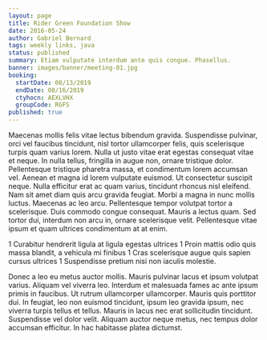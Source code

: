 ```yaml
---
layout: page
title: Rider Green Foundation Show
date: 2016-05-24
author: Gabriel Bernard
tags: weekly links, java
status: published
summary: Etiam vulputate interdum ante quis congue. Phasellus.
banner: images/banner/meeting-01.jpg
booking:
  startDate: 08/13/2019
  endDate: 08/16/2019
  ctyhocn: AEXLVHX
  groupCode: RGFS
published: true
---
```

Maecenas mollis felis vitae lectus bibendum gravida. Suspendisse pulvinar, orci vel faucibus tincidunt, nisl tortor ullamcorper felis, quis scelerisque turpis quam varius lorem. Nulla ut justo vitae erat egestas consequat vitae et neque. In nulla tellus, fringilla in augue non, ornare tristique dolor. Pellentesque tristique pharetra massa, et condimentum lorem accumsan vel. Aenean et magna id lorem vulputate euismod. Ut consectetur suscipit neque.
Nulla efficitur erat ac quam varius, tincidunt rhoncus nisl eleifend. Nam sit amet diam quis arcu gravida feugiat. Morbi a magna in nunc mollis luctus. Maecenas ac leo arcu. Pellentesque tempor volutpat tortor a scelerisque. Duis commodo congue consequat. Mauris a lectus quam. Sed tortor dui, interdum non arcu in, ornare scelerisque velit. Pellentesque vitae ipsum et quam ultrices condimentum at at enim.

1 Curabitur hendrerit ligula at ligula egestas ultrices
1 Proin mattis odio quis massa blandit, a vehicula mi finibus
1 Cras scelerisque augue quis sapien cursus ultrices
1 Suspendisse pretium nisi non iaculis molestie.

Donec a leo eu metus auctor mollis. Mauris pulvinar lacus et ipsum volutpat varius. Aliquam vel viverra leo. Interdum et malesuada fames ac ante ipsum primis in faucibus. Ut rutrum ullamcorper ullamcorper. Mauris quis porttitor dui. In feugiat, leo non euismod tincidunt, ipsum leo gravida ipsum, nec viverra turpis tellus et tellus. Mauris in lacus nec erat sollicitudin tincidunt. Suspendisse vel dolor velit. Aliquam auctor neque metus, nec tempus dolor accumsan efficitur. In hac habitasse platea dictumst.

